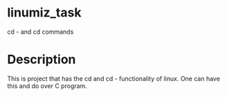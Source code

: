 # linumiz_task
cd - and cd commands

# Description
This is project that has the cd and cd - functionality of linux.
One can have this and do over C program.
